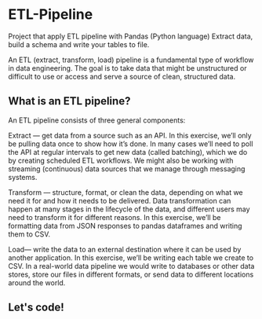 # ETL-Pipeline

Project that apply ETL pipeline with Pandas (Python language)
Extract data, build a schema and write your tables to file. 

An ETL (extract, transform, load) pipeline is a fundamental type of workflow in data engineering. The goal is to take data that might be unstructured or difficult to use or access and serve a source of clean, structured data.

## What is an ETL pipeline?
An ETL pipeline consists of three general components:

Extract — get data from a source such as an API. In this exercise, we’ll only be pulling data once to show how it’s done. In many cases we’ll need to poll the API at regular intervals to get new data (called batching), which we do by creating scheduled ETL workflows. We might also be working with streaming (continuous) data sources that we manage through messaging systems.

Transform — structure, format, or clean the data, depending on what we need it for and how it needs to be delivered. Data transformation can happen at many stages in the lifecycle of the data, and different users may need to transform it for different reasons. In this exercise, we’ll be formatting data from JSON responses to pandas dataframes and writing them to CSV.

Load— write the data to an external destination where it can be used by another application. In this exercise, we’ll be writing each table we create to CSV. In a real-world data pipeline we would write to databases or other data stores, store our files in different formats, or send data to different locations around the world.

## Let's code!

